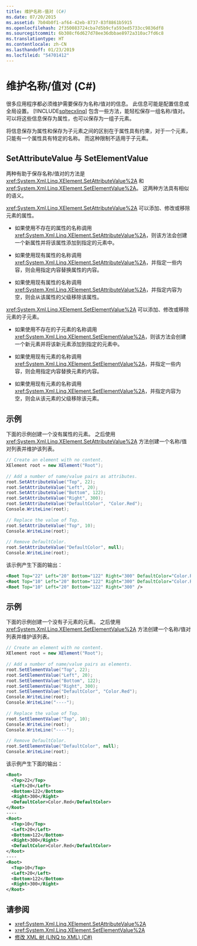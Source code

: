 ```yaml
---
title: 维护名称-值对 (C#)
ms.date: 07/20/2015
ms.assetid: 7b04b0f1-af64-42eb-8737-83f8861b5915
ms.openlocfilehash: 2f350083724cba7d5b9cfa593ed5733cc9836df8
ms.sourcegitcommit: 6b308cf6d627d78ee36dbbae8972a310ac7fd6c8
ms.translationtype: HT
ms.contentlocale: zh-CN
ms.lasthandoff: 01/23/2019
ms.locfileid: "54701412"
---
```

# <a name="maintaining-namevalue-pairs-c"></a>维护名称/值对 (C#)
很多应用程序都必须维护需要保存为名称/值对的信息。 此信息可能是配置信息或全局设置。 [!INCLUDE[sqltecxlinq](~/includes/sqltecxlinq-md.md)] 包含一些方法，能轻松保存一组名称/值对。 可以将这些信息保存为属性，也可以保存为一组子元素。  
  
 将信息保存为属性和保存为子元素之间的区别在于属性具有约束，对于一个元素，只能有一个属性具有特定的名称。 而这种限制不适用于子元素。  
  
## <a name="setattributevalue-and-setelementvalue"></a>SetAttributeValue 与 SetElementValue  
 两种有助于保存名称/值对的方法是 <xref:System.Xml.Linq.XElement.SetAttributeValue%2A> 和 <xref:System.Xml.Linq.XElement.SetElementValue%2A>。 这两种方法具有相似的语义。  
  
 <xref:System.Xml.Linq.XElement.SetAttributeValue%2A> 可以添加、修改或移除元素的属性。  
  
-   如果使用不存在的属性的名称调用 <xref:System.Xml.Linq.XElement.SetAttributeValue%2A>，则该方法会创建一个新属性并将该属性添加到指定的元素中。  
  
-   如果使用现有属性的名称调用 <xref:System.Xml.Linq.XElement.SetAttributeValue%2A>，并指定一些内容，则会用指定内容替换属性的内容。  
  
-   如果使用现有属性的名称调用 <xref:System.Xml.Linq.XElement.SetAttributeValue%2A>，并指定内容为空，则会从该属性的父级移除该属性。  
  
 <xref:System.Xml.Linq.XElement.SetElementValue%2A> 可以添加、修改或移除元素的子元素。  
  
-   如果使用不存在的子元素的名称调用 <xref:System.Xml.Linq.XElement.SetElementValue%2A>，则该方法会创建一个新元素并将该新元素添加到指定的元素中。  
  
-   如果使用现有元素的名称调用 <xref:System.Xml.Linq.XElement.SetElementValue%2A>，并指定一些内容，则会用指定内容替换元素的内容。  
  
-   如果使用现有元素的名称调用 <xref:System.Xml.Linq.XElement.SetElementValue%2A>，并指定内容为空，则会从该元素的父级移除该元素。  
  
## <a name="example"></a>示例  
 下面的示例创建一个没有属性的元素。 之后使用 <xref:System.Xml.Linq.XElement.SetAttributeValue%2A> 方法创建一个名称/值对列表并维护该列表。  
  
```csharp  
// Create an element with no content.  
XElement root = new XElement("Root");  
  
// Add a number of name/value pairs as attributes.  
root.SetAttributeValue("Top", 22);  
root.SetAttributeValue("Left", 20);  
root.SetAttributeValue("Bottom", 122);  
root.SetAttributeValue("Right", 300);  
root.SetAttributeValue("DefaultColor", "Color.Red");  
Console.WriteLine(root);  
  
// Replace the value of Top.  
root.SetAttributeValue("Top", 10);  
Console.WriteLine(root);  
  
// Remove DefaultColor.  
root.SetAttributeValue("DefaultColor", null);  
Console.WriteLine(root);  
```  
  
 该示例产生下面的输出：  
  
```xml  
<Root Top="22" Left="20" Bottom="122" Right="300" DefaultColor="Color.Red" />  
<Root Top="10" Left="20" Bottom="122" Right="300" DefaultColor="Color.Red" />  
<Root Top="10" Left="20" Bottom="122" Right="300" />  
```  
  
## <a name="example"></a>示例  
 下面的示例创建一个没有子元素的元素。 之后使用 <xref:System.Xml.Linq.XElement.SetElementValue%2A> 方法创建一个名称/值对列表并维护该列表。  
  
```csharp  
// Create an element with no content.  
XElement root = new XElement("Root");  
  
// Add a number of name/value pairs as elements.  
root.SetElementValue("Top", 22);  
root.SetElementValue("Left", 20);  
root.SetElementValue("Bottom", 122);  
root.SetElementValue("Right", 300);  
root.SetElementValue("DefaultColor", "Color.Red");  
Console.WriteLine(root);  
Console.WriteLine("----");  
  
// Replace the value of Top.  
root.SetElementValue("Top", 10);  
Console.WriteLine(root);  
Console.WriteLine("----");  
  
// Remove DefaultColor.  
root.SetElementValue("DefaultColor", null);  
Console.WriteLine(root);  
```  
  
 该示例产生下面的输出：  
  
```xml  
<Root>  
  <Top>22</Top>  
  <Left>20</Left>  
  <Bottom>122</Bottom>  
  <Right>300</Right>  
  <DefaultColor>Color.Red</DefaultColor>  
</Root>  
----  
<Root>  
  <Top>10</Top>  
  <Left>20</Left>  
  <Bottom>122</Bottom>  
  <Right>300</Right>  
  <DefaultColor>Color.Red</DefaultColor>  
</Root>  
----  
<Root>  
  <Top>10</Top>  
  <Left>20</Left>  
  <Bottom>122</Bottom>  
  <Right>300</Right>  
</Root>  
```  
  
## <a name="see-also"></a>请参阅

- <xref:System.Xml.Linq.XElement.SetAttributeValue%2A>
- <xref:System.Xml.Linq.XElement.SetElementValue%2A>
- [修改 XML 树 (LINQ to XML) (C#)](../../../../csharp/programming-guide/concepts/linq/modifying-xml-trees-linq-to-xml.md)
